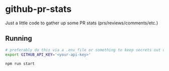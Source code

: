 # github-pr-stats
Just a little code to gather up some PR stats (prs/reviews/comments/etc.)

## Running

```sh
# preferably do this via a .env file or something to keep secrets out of your shell history
export GITHUB_API_KEY='<your-api-key>'

npm run start
```

